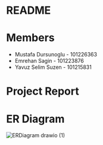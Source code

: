 # README

# Members
- Mustafa Dursunoglu - 101226363
- Emrehan Sagin - 101223876
- Yavuz Selim Suzen - 101215831




# Project Report

# ER Diagram
![ERDiagram drawio (1)](https://github.com/yssuzen/3005final/assets/77358030/9c5f2524-adb1-4edd-8ef2-58305f0c8578)
